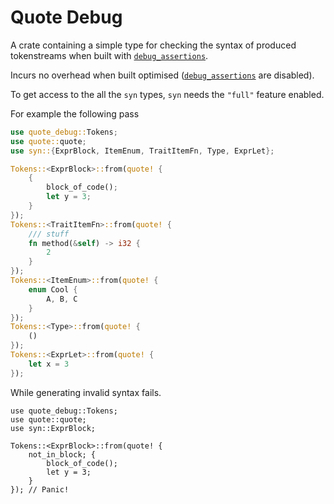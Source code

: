 # Quote Debug
A crate containing a simple type for checking the syntax of produced tokenstreams when built with [`debug_assertions`](https://doc.rust-lang.org/reference/conditional-compilation.html#debug_assertions).

Incurs no overhead when built optimised ([`debug_assertions`](https://doc.rust-lang.org/reference/conditional-compilation.html#debug_assertions) are disabled).

To get access to the all the `syn` types, `syn` needs the `"full"` feature enabled.

For example the following pass
```rust
use quote_debug::Tokens;
use quote::quote;
use syn::{ExprBlock, ItemEnum, TraitItemFn, Type, ExprLet};

Tokens::<ExprBlock>::from(quote! {
    {
        block_of_code();
        let y = 3;
    }
});
Tokens::<TraitItemFn>::from(quote! {
    /// stuff
    fn method(&self) -> i32 {
        2
    }
});
Tokens::<ItemEnum>::from(quote! {
    enum Cool {
        A, B, C
    }
});
Tokens::<Type>::from(quote! {
    ()
});
Tokens::<ExprLet>::from(quote! {
    let x = 3
});
```

While generating invalid syntax fails.
```rust,should_panic
use quote_debug::Tokens;
use quote::quote;
use syn::ExprBlock;

Tokens::<ExprBlock>::from(quote! {
    not_in_block; {
        block_of_code();
        let y = 3;
    }
}); // Panic! 
```
